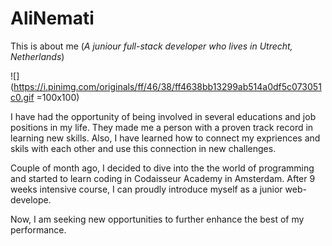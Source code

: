 # AliNemati
This is about me (*A juniour full-stack developer who lives in Utrecht, Netherlands*)

![](https://i.pinimg.com/originals/ff/46/38/ff4638bb13299ab514a0df5c073051c0.gif =100x100)

I have had the opportunity of being involved in several educations and job positions in my life. They made me a person with a proven track record in learning new skills. Also, I have learned how to connect my expriences and skils with each other and use this connection in new challenges. 

Couple of month ago, I decided to dive into the the world of programming and started to learn coding in Codaisseur Academy in Amsterdam. After 9 weeks intensive course, I can proudly introduce myself as a junior web-develope.

Now, I am seeking new opportunities to further enhance the best of my performance.

